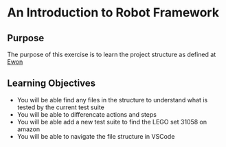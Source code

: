 # An Introduction to Robot Framework

## Purpose

The purpose of this exercise is to learn the project structure as defined at [Ewon](https://ewon-hms.atlassian.net/wiki/spaces/ET/pages/56001096/Robot+Framework#Robot-project-structure)

## Learning Objectives

* You will be able find any files in the structure to understand what is tested by the current test suite
* You will be able to differencate actions and steps
* You will be able add a new test suite to find the LEGO set 31058 on amazon
* You will be able to navigate the file structure in VSCode
